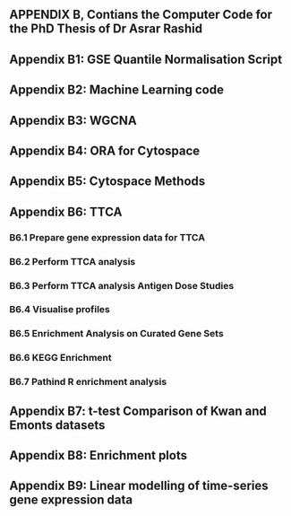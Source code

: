 ## APPENDIX B, Contians the Computer Code for the PhD Thesis of Dr Asrar Rashid

## Appendix B1: GSE Quantile Normalisation Script
## Appendix B2: Machine Learning code
## Appendix B3: WGCNA
## Appendix B4: ORA for Cytospace
## Appendix B5: Cytospace Methods 
## Appendix B6: TTCA
### 				        B6.1	Prepare gene expression data for TTCA
### 				        B6.2 	Perform TTCA analysis
### 				B6.3 	Perform TTCA analysis Antigen Dose Studies
### 				B6.4    Visualise profiles
### 				B6.5    Enrichment Analysis on Curated Gene Sets
### 				B6.6    KEGG Enrichment
### 				B6.7   	Pathind R enrichment analysis
## Appendix B7: t-test Comparison of Kwan and Emonts datasets 
## Appendix B8: Enrichment plots
## Appendix B9: Linear modelling of time-series gene expression data
